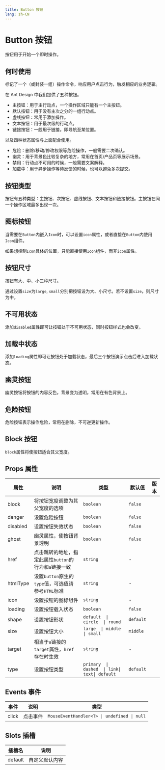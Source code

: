 ```yaml
---
title: Button 按钮
lang: zh-CN
---
```


# Button 按钮

按钮用于开始一个即时操作。

## 何时使用

标记了一个（或封装一组）操作命令，响应用户点击行为，触发相应的业务逻辑。

在 Ant Design 中我们提供了五种按钮。

- 主按钮：用于主行动点，一个操作区域只能有一个主按钮。
- 默认按钮：用于没有主次之分的一组行动点。
- 虚线按钮：常用于添加操作。
- 文本按钮：用于最次级的行动点。
- 链接按钮：一般用于链接，即导航至某位置。

以及四种状态属性与上面配合使用。

- 危险：删除/移动/修改权限等危险操作，一般需要二次确认。
- 幽灵：用于背景色比较复杂的地方，常用在首页/产品页等展示场景。
- 禁用：行动点不可用的时候，一般需要文案解释。
- 加载中：用于异步操作等待反馈的时候，也可以避免多次提交。

## 按钮类型

按钮有五种类型：主按钮、次按钮、虚线按钮、文本按钮和链接按钮。主按钮在同一个操作区域最多出现一次。

<demo src="../../../../example/button/type.svelte"  github='Button'></demo>

## 图标按钮

当需要在`Button`内嵌入`Icon`时，可以设置`icon`属性，或者直接在`Button`内使用`Icon`组件。

如果想控制`Icon`具体的位置，只能直接使用`Icon`组件，而非`icon`属性。

<demo src="../../../../example/button/icon.svelte"  github='Button'></demo>


## 按钮尺寸

按钮有大、中、小三种尺寸。

通过设置`size`为`large`, `small`分别把按钮设为大、小尺寸。若不设置`size`，则尺寸为中。


<demo src="../../../../example/button/size.svelte"  github='Button'></demo>

## 不可用状态

添加`disabled`属性即可让按钮处于不可用状态，同时按钮样式也会改变。


<demo src="../../../../example/button/disabled.svelte"  github='Button'></demo>

## 加载中状态

添加`loading`属性即可让按钮处于加载状态，最后三个按钮演示点击后进入加载状态。


<demo src="../../../../example/button/loading.svelte"  github='Button'></demo>



## 幽灵按钮

幽灵按钮将按钮的内容反色，背景变为透明，常用在有色背景上。


<demo src="../../../../example/button/ghost.svelte"  github='Button'></demo>

## 危险按钮

危险按钮表示操作危险，常用在删除，不可逆更新操作。

<demo src="../../../../example/button/danger.svelte"  github='Button'></demo>

## Block 按钮

`block`属性将使按钮适合其父宽度。

<demo src="../../../../example/button/block.svelte"  github='Button'></demo>

## Props 属性

| 属性     | 说明                                                  | 类型                                           | 默认值    | 版本 |
| -------- | ----------------------------------------------------- | ---------------------------------------------- | --------- | ---- |
| block    | 将按钮宽度调整为其父宽度的选项                        | `boolean`                                      | `false`   |      |
| danger   | 设置危险按钮                                          | `boolean`                                      | `false`   |      |
| disabled | 设置按钮失效状态                                      | `boolean`                                      | `false`   |      |
| ghost    | 幽灵属性，使按钮背景透明                              | `boolean`                                      | `false`   |      |
| href     | 点击跳转的地址，指定此属性`button`的行为和`a`链接一致 | `string`                                       | -         |      |
| htmlType | 设置`button`原生的`type`值，可选值请参考`HTML`标准    | `string`                                       | -         |      |
| icon     | 设置按钮的图标组件                                    | `string`                                       | -         |      |
| loading  | 设置按钮载入状态                                      | `boolean`                                      | `false`   |      |
| shape    | 设置按钮形状                                          | `default  \| circle  \| round`                 | `default` |      |
| size     | 设置按钮大小                                          | `large  \| middle  \| small`                   | `middle`  |      |
| target   | 相当于`a`链接的`target`属性，`href`存在时生效         | `string`                                       | -         |      |
| type     | 设置按钮类型                                          | `primary  \| dashed  \| link\| text\| default` | `default` |      |

## Events 事件

| 事件  | 说明     | 类型                                        |
| ----- | -------- | ------------------------------------------- |
| click | 点击事件 | `MouseEventHandler<T> \| undefined \| null` |

## Slots 插槽

| 插槽名  | 说明           |
| ------- | -------------- |
| default | 自定义默认内容 |